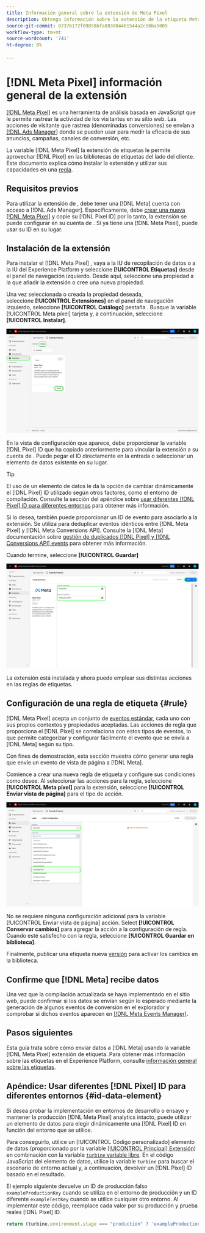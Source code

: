 ```yaml
---
title: Información general sobre la extensión de Meta Pixel
description: Obtenga información sobre la extensión de la etiqueta Meta Pixel en Adobe Experience Platform.
source-git-commit: 87376172f89858bfa883084461544a2c50ba5009
workflow-type: tm+mt
source-wordcount: '741'
ht-degree: 0%

---
```


# [!DNL Meta Pixel] información general de la extensión

[[!DNL Meta Pixel]](https://developers.facebook.com/docs/meta-pixel/) es una herramienta de análisis basada en JavaScript que le permite rastrear la actividad de los visitantes en su sitio web. Las acciones de visitante que rastrea (denominadas conversiones) se envían a [[!DNL Ads Manager]](https://www.facebook.com/business/tools/ads-manager) donde se pueden usar para medir la eficacia de sus anuncios, campañas, canales de conversión, etc.

La variable [!DNL Meta Pixel] la extensión de etiquetas le permite aprovechar [!DNL Pixel] en las bibliotecas de etiquetas del lado del cliente. Este documento explica cómo instalar la extensión y utilizar sus capacidades en una [regla](../../../ui/managing-resources/rules.md).

<!-- (To include when Conversions API extension doc is published)
>[!NOTE]
>
>If you are trying to send server-side events to [!DNL Meta] rather than from the client side, use the [[!DNL Meta Conversions API] extension](../../server/meta/overview.md) instead.
-->

## Requisitos previos

Para utilizar la extensión de , debe tener una [!DNL Meta] cuenta con acceso a [!DNL Ads Manager]. Específicamente, debe [crear una nueva [!DNL Meta Pixel]](https://www.facebook.com/business/help/952192354843755) y copie su [!DNL Pixel ID] por lo tanto, la extensión se puede configurar en su cuenta de . Si ya tiene una [!DNL Meta Pixel], puede usar su ID en su lugar.

## Instalación de la extensión

Para instalar el [!DNL Meta Pixel] , vaya a la IU de recopilación de datos o a la IU del Experience Platform y seleccione **[!UICONTROL Etiquetas]** desde el panel de navegación izquierdo. Desde aquí, seleccione una propiedad a la que añadir la extensión o cree una nueva propiedad.

Una vez seleccionada o creada la propiedad deseada, seleccione **[!UICONTROL Extensiones]** en el panel de navegación izquierdo, seleccione **[!UICONTROL Catálogo]** pestaña . Busque la variable [!UICONTROL Meta píxel] tarjeta y, a continuación, seleccione **[!UICONTROL Instalar]**.

![La variable [!UICONTROL Instalar] botón seleccionado para la variable [!UICONTROL Meta píxel] en la interfaz de usuario de la recopilación de datos.](../../../images/extensions/client/meta/install.png)

En la vista de configuración que aparece, debe proporcionar la variable [!DNL Pixel] ID que ha copiado anteriormente para vincular la extensión a su cuenta de . Puede pegar el ID directamente en la entrada o seleccionar un elemento de datos existente en su lugar.

>[!TIP]
>
>El uso de un elemento de datos le da la opción de cambiar dinámicamente el [!DNL Pixel] ID utilizado según otros factores, como el entorno de compilación. Consulte la sección del apéndice sobre [usar diferentes [!DNL Pixel] ID para diferentes entornos](#id-data-element) para obtener más información.

Si lo desea, también puede proporcionar un ID de evento para asociarlo a la extensión. Se utiliza para deduplicar eventos idénticos entre [!DNL Meta Pixel] y [!DNL Meta Conversions API]. Consulte la [!DNL Meta] documentación sobre [gestión de duplicados [!DNL Pixel] y [!DNL Conversions API] events](https://developers.facebook.com/docs/marketing-api/conversions-api/deduplicate-pixel-and-server-events/) para obtener más información.

Cuando termine, seleccione **[!UICONTROL Guardar]**

![La variable [!DNL Pixel] ID proporcionado como elemento de datos en la vista de configuración de la extensión.](../../../images/extensions/client/meta/configure.png)

La extensión está instalada y ahora puede emplear sus distintas acciones en las reglas de etiquetas.

## Configuración de una regla de etiqueta {#rule}

[!DNL Meta Pixel] acepta un conjunto de [eventos estándar](https://www.facebook.com/business/help/402791146561655), cada uno con sus propios contextos y propiedades aceptadas. Las acciones de regla que proporciona el [!DNL Pixel] se correlaciona con estos tipos de eventos, lo que permite categorizar y configurar fácilmente el evento que se envía a [!DNL Meta] según su tipo.

Con fines de demostración, esta sección muestra cómo generar una regla que envíe un evento de vista de página a [!DNL Meta].

Comience a crear una nueva regla de etiqueta y configure sus condiciones como desee. Al seleccionar las acciones para la regla, seleccione **[!UICONTROL Meta píxel]** para la extensión, seleccione **[!UICONTROL Enviar vista de página]** para el tipo de acción.

![La variable [!UICONTROL Enviar vista de página] tipo de acción que se está seleccionando para una regla en la interfaz de usuario de la recopilación de datos.](../../../images/extensions/client/meta/select-action.png)

No se requiere ninguna configuración adicional para la variable [!UICONTROL Enviar vista de página] acción. Select **[!UICONTROL Conservar cambios]** para agregar la acción a la configuración de regla. Cuando esté satisfecho con la regla, seleccione **[!UICONTROL Guardar en biblioteca]**.

Finalmente, publicar una etiqueta nueva [versión](../../../ui/publishing/builds.md) para activar los cambios en la biblioteca.

## Confirme que [!DNL Meta] recibe datos

Una vez que la compilación actualizada se haya implementado en el sitio web, puede confirmar si los datos se envían según lo esperado mediante la generación de algunos eventos de conversión en el explorador y comprobar si dichos eventos aparecen en [[!DNL Meta Events Manager]](https://www.facebook.com/business/help/898185560232180).

## Pasos siguientes

Esta guía trata sobre cómo enviar datos a [!DNL Meta] usando la variable [!DNL Meta Pixel] extensión de etiqueta. Para obtener más información sobre las etiquetas en el Experience Platform, consulte [información general sobre las etiquetas](../../../home.md).

## Apéndice: Usar diferentes [!DNL Pixel] ID para diferentes entornos {#id-data-element}

Si desea probar la implementación en entornos de desarrollo o ensayo y mantener la producción [!DNL Meta Pixel] analytics intacto, puede utilizar un elemento de datos para elegir dinámicamente una [!DNL Pixel] ID en función del entorno que se utilice.

Para conseguirlo, utilice un [!UICONTROL Código personalizado] elemento de datos (proporcionado por la variable [[!UICONTROL Principal] Extensión](../core/overview.md)) en combinación con la variable [`turbine` variable libre](../../../extension-dev/turbine.md). En el código JavaScript del elemento de datos, utilice la variable `turbine` para buscar el escenario de entorno actual y, a continuación, devolver un [!DNL Pixel] ID basado en el resultado.

El ejemplo siguiente devuelve un ID de producción falso `exampleProductionKey` cuando se utiliza en el entorno de producción y un ID diferente `exampleTestKey` cuando se utilice cualquier otro entorno. Al implementar este código, reemplace cada valor por su producción y prueba reales [!DNL Pixel] ID.

```js
return (turbine.environment.stage === "production" ? 'exampleProductionKey' : 'exampleTestKey');
```

